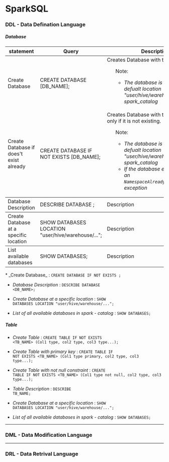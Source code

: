 # SparkSQL

### DDL - Data Defination Language

##### __Database__
<table>
<thead><tr><th>statement</th><th>Query</th><th>Description</th><th>Example</th><th>Result</th></tr></thead>
<tbody>
<tr>
<td>Create Database</td><td>CREATE DATABASE [DB_NAME];</td><td>Creates Database with the given name. 
<ul>Note:<ul>
<li><i>The database is created at the defualt location "user/hive/warehouse/" or spark_catalog</i></li>
</td>
<td>CREATE DATABASE emp;</td>
<td></td></tr>
<tr>
<td>Create Database if does't exist already</td><td>CREATE DATABASE IF NOT EXISTS [DB_NAME];</td><td>Creates Database with the given name, only if it is not existing. 
<ul>Note:<ul>
<li><i>The database is created at the defualt location "user/hive/warehouse/" or spark_catalog</i></li>
<li><i>If the database exist, it will raise an <code>NamespaceAlreadyExistsException</code> exception</i></li></td><td>CREATE DATABASE IF NOT EXISTS emp;</td>
<td></td></tr>
<tbody><tr><td>Database Description</td><td>DESCRIBE DATABASE <DB_NAME>;</td><td>Description</td><td>Example</td><td></td></tr>
<tbody><tr><td>Create Database at a specific location</td><td>SHOW DATABASES LOCATION "user/hive/warehouse/...";</td><td>Description</td><td>Example</td><td></td></tr>
<tbody><tr><td>List available databases</td><td>SHOW DATABASES;</td><td>Description</td><td>Example</td><td></td></tr>
</tbody>
</table>
* _Create Database_ : <code>CREATE DATABASE IF NOT EXISTS <DB_NAME>;</code>

* _Database Description_ : <code>DESCRIBE DATABASE <DB_NAME>;</code>
 
* _Create Database at a specific location_ : <code>SHOW DATABASES LOCATION "user/hive/warehouse/...";</code>

* _List of all available databases in spark - catalog_ : <code>SHOW DATABASES;</code>

##### __Table__

* _Create Table_ : <code>CREATE TABLE IF NOT EXISTS <TB_NAME> (Col1 type, col2 type, col3 type...);</code>

* _Create Table with primary key_ : <code>CREATE TABLE IF NOT EXISTS <TB_NAME> (Col1 type primary, col2 type, col3 type...);</code>

* _Create Table with not null constraint_ : <code>CREATE TABLE IF NOT EXISTS <TB_NAME> (Col1 type not null, col2 type, col3 type...);</code>

* _Table Description_ : <code>DESCRIBE TB_NAME;</code>
 
* _Create Database at a specific location_ : <code>SHOW DATABASES LOCATION "user/hive/warehouse/...";</code>

* _List of all available databases in spark - catalog_ : <code>SHOW DATABASES;</code>
---
### DML - Data Modification Language

---
### DRL - Data Retrival Language


